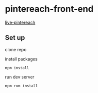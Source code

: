 # pintereach-front-end

[live-pintereach](https://pintereacher.netlify.com)

Set up
-----
clone repo

install packages
```
npm install
```

run dev server 
```
npm run install
```
